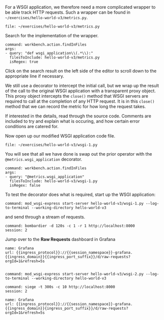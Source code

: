 For a WSGI application, we therefore need a more complicated wrapper to be able track HTTP requests. Such a wrapper can be found in `~/exercises/hello-world-v3/metrics.py`.

```editor:open-file
file: ~/exercises/hello-world-v3/metrics.py
```

Search for the implementation of the wrapper.

```editor:execute-command
command: workbench.action.findInFiles
args:
- query: "def wsgi_application\\(.*\\):"
  filesToInclude: hello-world-v3/metrics.py
  isRegex: true
```

Click on the search result on the left side of the editor to scroll down to the appropriate line if necessary.

We still use a decorator to intercept the initial call, but we wrap up the result of the call to the original WSGI application with a transparent proxy object. This proxy object intercepts the `close()` method that WSGI servers are required to call at the completion of any HTTP request. It is in this `close()` method that we can record the metric for how long the request takes.

If interested in the details, read through the source code. Comments are included to try and explain what is occuring, and how certain error conditions are catered for.

Now open up our modified WSGI application code file.

```editor:open-file
file: ~/exercises/hello-world-v3/wsgi-1.py
```

You will see that all we have done is swap out the prior operator with the `@metrics.wsgi_application` decorator.

```editor:execute-command
command: workbench.action.findInFiles
args:
- query: "@metrics.wsgi_application"
  filesToInclude: hello-world-v3/wsgi-1.py
  isRegex: false
```

To test the decorator does what is required, start up the WSGI application:

```terminal:execute
command: mod_wsgi-express start-server hello-world-v3/wsgi-1.py --log-to-terminal --working-directory hello-world-v3
```

and send through a stream of requests.

```terminal:execute
command: bombardier -d 120s -c 1 -r 1 http://localhost:8000
session: 2
```

Jump over to the **Raw Requests** dashboard in Grafana

```dashboard:reload-dashboard
name: Grafana
url: {{ingress_protocol}}://{{session_namespace}}-grafana.{{ingress_domain}}{{ingress_port_suffix}}/d/raw-requests?orgId=1&refresh=5s
```

```terminal:interrupt-all
```

```terminal:execute
command: mod_wsgi-express start-server hello-world-v3/wsgi-2.py --log-to-terminal --working-directory hello-world-v3
```

```terminal:execute
command: siege -t 300s -c 10 http://localhost:8000
session: 2
```

```dashboard:reload-dashboard
name: Grafana
url: {{ingress_protocol}}://{{session_namespace}}-grafana.{{ingress_domain}}{ingress_port_suffix}}/d/raw-requests?orgId=1&refresh=5s
```

```terminal:interrupt-all
```
